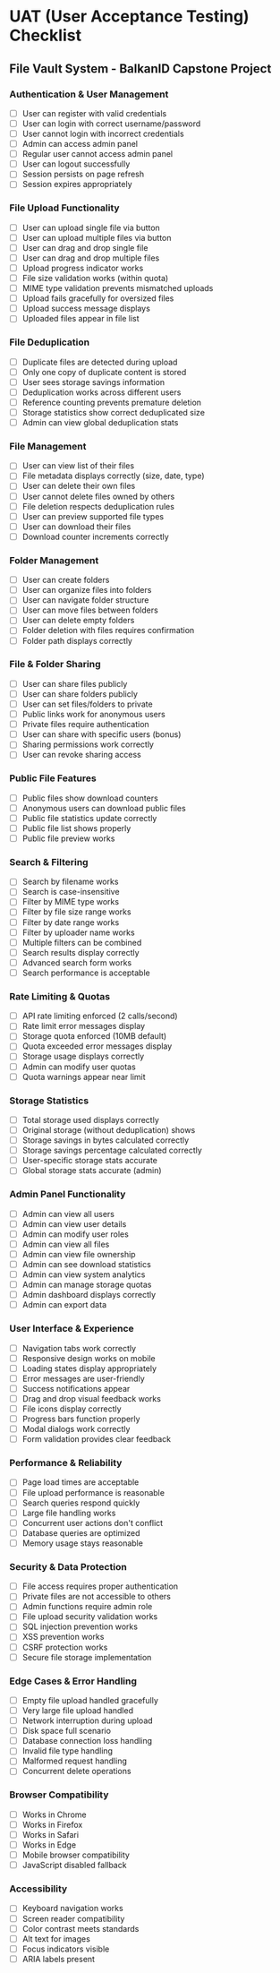 # UAT (User Acceptance Testing) Checklist

## File Vault System - BalkanID Capstone Project

### Authentication & User Management
- [ ] User can register with valid credentials
- [ ] User can login with correct username/password
- [ ] User cannot login with incorrect credentials
- [ ] Admin can access admin panel
- [ ] Regular user cannot access admin panel
- [ ] User can logout successfully
- [ ] Session persists on page refresh
- [ ] Session expires appropriately

### File Upload Functionality
- [ ] User can upload single file via button
- [ ] User can upload multiple files via button
- [ ] User can drag and drop single file
- [ ] User can drag and drop multiple files
- [ ] Upload progress indicator works
- [ ] File size validation works (within quota)
- [ ] MIME type validation prevents mismatched uploads
- [ ] Upload fails gracefully for oversized files
- [ ] Upload success message displays
- [ ] Uploaded files appear in file list

### File Deduplication
- [ ] Duplicate files are detected during upload
- [ ] Only one copy of duplicate content is stored
- [ ] User sees storage savings information
- [ ] Deduplication works across different users
- [ ] Reference counting prevents premature deletion
- [ ] Storage statistics show correct deduplicated size
- [ ] Admin can view global deduplication stats

### File Management
- [ ] User can view list of their files
- [ ] File metadata displays correctly (size, date, type)
- [ ] User can delete their own files
- [ ] User cannot delete files owned by others
- [ ] File deletion respects deduplication rules
- [ ] User can preview supported file types
- [ ] User can download their files
- [ ] Download counter increments correctly

### Folder Management
- [ ] User can create folders
- [ ] User can organize files into folders
- [ ] User can navigate folder structure
- [ ] User can move files between folders
- [ ] User can delete empty folders
- [ ] Folder deletion with files requires confirmation
- [ ] Folder path displays correctly

### File & Folder Sharing
- [ ] User can share files publicly
- [ ] User can share folders publicly
- [ ] User can set files/folders to private
- [ ] Public links work for anonymous users
- [ ] Private files require authentication
- [ ] User can share with specific users (bonus)
- [ ] Sharing permissions work correctly
- [ ] User can revoke sharing access

### Public File Features
- [ ] Public files show download counters
- [ ] Anonymous users can download public files
- [ ] Public file statistics update correctly
- [ ] Public file list shows properly
- [ ] Public file preview works

### Search & Filtering
- [ ] Search by filename works
- [ ] Search is case-insensitive
- [ ] Filter by MIME type works
- [ ] Filter by file size range works
- [ ] Filter by date range works
- [ ] Filter by uploader name works
- [ ] Multiple filters can be combined
- [ ] Search results display correctly
- [ ] Advanced search form works
- [ ] Search performance is acceptable

### Rate Limiting & Quotas
- [ ] API rate limiting enforced (2 calls/second)
- [ ] Rate limit error messages display
- [ ] Storage quota enforced (10MB default)
- [ ] Quota exceeded error messages display
- [ ] Storage usage displays correctly
- [ ] Admin can modify user quotas
- [ ] Quota warnings appear near limit

### Storage Statistics
- [ ] Total storage used displays correctly
- [ ] Original storage (without deduplication) shows
- [ ] Storage savings in bytes calculated correctly
- [ ] Storage savings percentage calculated correctly
- [ ] User-specific storage stats accurate
- [ ] Global storage stats accurate (admin)

### Admin Panel Functionality
- [ ] Admin can view all users
- [ ] Admin can view user details
- [ ] Admin can modify user roles
- [ ] Admin can view all files
- [ ] Admin can view file ownership
- [ ] Admin can see download statistics
- [ ] Admin can view system analytics
- [ ] Admin can manage storage quotas
- [ ] Admin dashboard displays correctly
- [ ] Admin can export data

### User Interface & Experience
- [ ] Navigation tabs work correctly
- [ ] Responsive design works on mobile
- [ ] Loading states display appropriately
- [ ] Error messages are user-friendly
- [ ] Success notifications appear
- [ ] Drag and drop visual feedback works
- [ ] File icons display correctly
- [ ] Progress bars function properly
- [ ] Modal dialogs work correctly
- [ ] Form validation provides clear feedback

### Performance & Reliability
- [ ] Page load times are acceptable
- [ ] File upload performance is reasonable
- [ ] Search queries respond quickly
- [ ] Large file handling works
- [ ] Concurrent user actions don't conflict
- [ ] Database queries are optimized
- [ ] Memory usage stays reasonable

### Security & Data Protection
- [ ] File access requires proper authentication
- [ ] Private files are not accessible to others
- [ ] Admin functions require admin role
- [ ] File upload security validation works
- [ ] SQL injection prevention works
- [ ] XSS prevention works
- [ ] CSRF protection works
- [ ] Secure file storage implementation

### Edge Cases & Error Handling
- [ ] Empty file upload handled gracefully
- [ ] Very large file upload handled
- [ ] Network interruption during upload
- [ ] Disk space full scenario
- [ ] Database connection loss handling
- [ ] Invalid file type handling
- [ ] Malformed request handling
- [ ] Concurrent delete operations

### Browser Compatibility
- [ ] Works in Chrome
- [ ] Works in Firefox
- [ ] Works in Safari
- [ ] Works in Edge
- [ ] Mobile browser compatibility
- [ ] JavaScript disabled fallback

### Accessibility
- [ ] Keyboard navigation works
- [ ] Screen reader compatibility
- [ ] Color contrast meets standards
- [ ] Alt text for images
- [ ] Focus indicators visible
- [ ] ARIA labels present